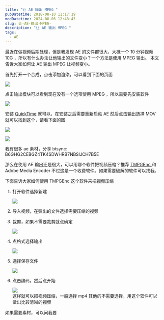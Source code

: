 ```yaml
---
title: "让 AE 输出 MPEG "
pubDatetime: 2018-08-10 11:17:19
modDatetime: 2024-08-06 12:43:45
slug: 让-AE-输出-MPEG-
description: "让 AE 输出 MPEG "
tags:
  - AE
---
```





最近在做视频后期处理，但是我发现 AE 的文件都很大，大概一个 10 分钟视频 10G ，所以有什么办法让他输出的文件变小？一个方法是使用 MPEG 输出。
本文告诉大家如何让 AE 输出 MPEG 让视频变小。

<!--more-->


<!-- CreateTime:2018/8/10 19:17:19 -->

<!-- 标签：AE -->

首先打开一个合成，点击添加渲染，可以看到下面的页面

![](images/img-modify-ea3d6918e15829d8d0e466fd84fbe884.jpg)

点击输出模块可以看到现在没有一个选项使用 MPEG ，所以需要先安装软件 

![](images/img-modify-9498264dab603f9a3475f0c2eecae1ab.jpg)

安装 [QuickTime](http://download.csdn.net/download/lindexi_gd/10160598 ) 就可以，在安装之后需要重新启动 AE 然后点击输出选择 MOV 就可以找到这个，请看下面的图

![](images/img-modify-cf035087c4a53fe8ab2ec16cfa477801.jpg)

![](images/img-modify-d0acc89d00df98c185a4210c23b34f9e.jpg)

我有很多 ae 素材，分享 btsync: B6GHG2CEBGZ4TK4SDWHRB7NBSIJCH7B5E

那么在使用 AE 输出还是很大，可以用哪个软件把视频压缩？推荐 [TMPGEnc ](http://tmpgenc.pegasys-inc.com/en/product/tvmw6.html ) 和 Adobe Media Encoder 不过这是一个收费软件。如果需要破解的软件可以找我。

下面告诉大家如何使用 TMPGEnc 这个软件来把视频压缩

1. 打开软件选择新建

   ![](images/img-modify-71838a1a2a77a53b83a36d4c89bc07ef.jpg)

1. 导入视频，在弹出的文件选择需要压缩的视频

1. 裁剪，如果不需要裁剪就点确定

   ![](images/img-modify-67bf71dd4aac644cf458795b1d4f0193.jpg)

1. 点格式选择输出

   ![](images/img-modify-640ec7c889261586dc3538aef6942d4f.jpg)

1. 选择保存文件   

   ![](images/img-modify-1b2b9bde6f2c6eedb361c760db1e3df5.jpg)

1. 点击编码，然后点开始

   ![](images/img-modify-d0e91af9e30885e7793b970c6a4ccedf.jpg)   
这样就可以把视频压缩，一般选择 mp4 其他的不需要选择，用这个软件可以做出比较清晰的视频

如果需要素材，可以问我要

